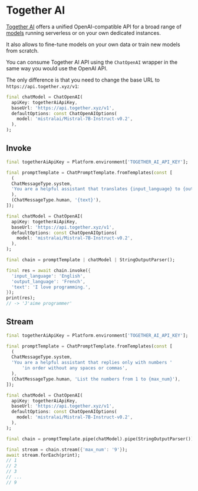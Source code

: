 # Together AI

[Together AI](https://www.together.ai) offers a unified OpenAI-compatible API for a broad range of [models](https://api.together.xyz/playground) running serverless or on your own dedicated instances.

It also allows to fine-tune models on your own data or train new models from scratch.

You can consume Together AI API using the `ChatOpenAI` wrapper in the same way you would use the OpenAI API.

The only difference is that you need to change the base URL to `https://api.together.xyz/v1`:

```dart
final chatModel = ChatOpenAI(
  apiKey: togetherAiApiKey,
  baseUrl: 'https://api.together.xyz/v1',
  defaultOptions: const ChatOpenAIOptions(
    model: 'mistralai/Mistral-7B-Instruct-v0.2',
  ),
);
```

## Invoke

```dart
final togetherAiApiKey = Platform.environment['TOGETHER_AI_API_KEY'];

final promptTemplate = ChatPromptTemplate.fromTemplates(const [
  (
  ChatMessageType.system,
  'You are a helpful assistant that translates {input_language} to {output_language}.',
  ),
  (ChatMessageType.human, '{text}'),
]);

final chatModel = ChatOpenAI(
  apiKey: togetherAiApiKey,
  baseUrl: 'https://api.together.xyz/v1',
  defaultOptions: const ChatOpenAIOptions(
    model: 'mistralai/Mistral-7B-Instruct-v0.2',
  ),
);

final chain = promptTemplate | chatModel | StringOutputParser();

final res = await chain.invoke({
  'input_language': 'English',
  'output_language': 'French',
  'text': 'I love programming.',
});
print(res);
// -> 'J'aime programmer'
```

## Stream

```dart
final togetherAiApiKey = Platform.environment['TOGETHER_AI_API_KEY'];

final promptTemplate = ChatPromptTemplate.fromTemplates(const [
  (
  ChatMessageType.system,
  'You are a helpful assistant that replies only with numbers '
      'in order without any spaces or commas',
  ),
  (ChatMessageType.human, 'List the numbers from 1 to {max_num}'),
]);

final chatModel = ChatOpenAI(
  apiKey: togetherAiApiKey,
  baseUrl: 'https://api.together.xyz/v1',
  defaultOptions: const ChatOpenAIOptions(
    model: 'mistralai/Mistral-7B-Instruct-v0.2',
  ),
);

final chain = promptTemplate.pipe(chatModel).pipe(StringOutputParser());

final stream = chain.stream({'max_num': '9'});
await stream.forEach(print);
// 1
// 2
// 3
// ...
// 9
```
